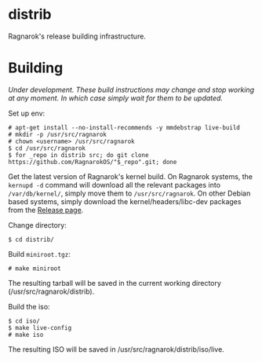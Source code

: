 distrib
=======

Ragnarok's release building infrastructure.


Building
========

*Under development. These build instructions may change and stop working
at any moment. In which case simply wait for them to be updated.*

Set up env:

    # apt-get install --no-install-recommends -y mmdebstrap live-build
    # mkdir -p /usr/src/ragnarok
    # chown <username> /usr/src/ragnarok
    $ cd /usr/src/ragnarok
    $ for _repo in distrib src; do git clone https://github.com/RagnarokOS/"$_repo".git; done

Get the latest version of Ragnarok's kernel build. On Ragnarok systems, the `kernupd -d`
command will download all the relevant packages into `/var/db/kernel/`, simply move them
to `/usr/src/ragnarok`. On other Debian based systems, simply download the kernel/headers/libc-dev
packages from the [Release page](https://github.com/RagnarokOS/kernel-build/releases).

Change directory:

    $ cd distrib/

Build `miniroot.tgz`:

    # make miniroot

The resulting tarball will be saved in the current working directory (/usr/src/ragnarok/distrib).

Build the iso:

    $ cd iso/
    $ make live-config
    # make iso

The resulting ISO will be saved in /usr/src/ragnarok/distrib/iso/live.
